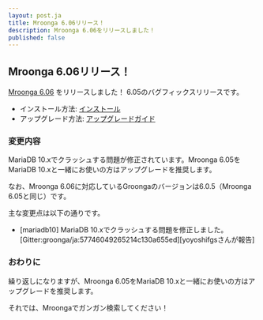 ```yaml
---
layout: post.ja
title: Mroonga 6.06リリース！
description: Mroonga 6.06をリリースしました！
published: false
---
```


## Mroonga 6.06リリース！

[Mroonga 6.06](/ja/docs/news.html#release-6.06) をリリースしました！
6.05のバグフィックスリリースです。

* インストール方法: [インストール](/ja/docs/install.html)
* アップグレード方法: [アップグレードガイド](/ja/docs/upgrade.html)

### 変更内容

MariaDB 10.xでクラッシュする問題が修正されています。Mroonga 6.05をMariaDB 10.xと一緒にお使いの方はアップグレードを推奨します。

なお、Mroonga 6.06に対応しているGroongaのバージョンは6.0.5（Mroonga 6.05と同じ）です。

主な変更点は以下の通りです。

* [mariadb10] MariaDB 10.xでクラッシュする問題を修正しました。[Gitter:groonga/ja:57746049265214c130a655ed][yoyoshifgsさんが報告]

### おわりに

繰り返しになりますが、Mroonga 6.05をMariaDB 10.xと一緒にお使いの方はアップグレードを推奨します。

それでは、Mroongaでガンガン検索してください！
